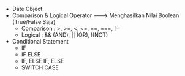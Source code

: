 - Date Object
- Comparison & Logical Operator ---> Menghasilkan Nilai Boolean (True/False Saja)
    - Comparison : >, >=, <, <=, ==, ===, !=
    - Logical : && (AND), || (OR), !(NOT)
- Conditional Statement
    - IF
    - IF ELSE
    - IF, ELSE IF, ELSE
    - SWITCH CASE